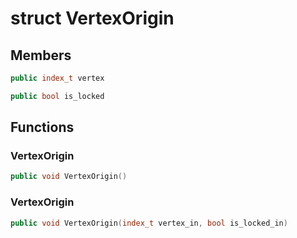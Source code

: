 # struct VertexOrigin


## Members

```cpp
public index_t vertex

```

```cpp
public bool is_locked

```



## Functions

### VertexOrigin

```cpp
public void VertexOrigin()
```


### VertexOrigin

```cpp
public void VertexOrigin(index_t vertex_in, bool is_locked_in)
```




